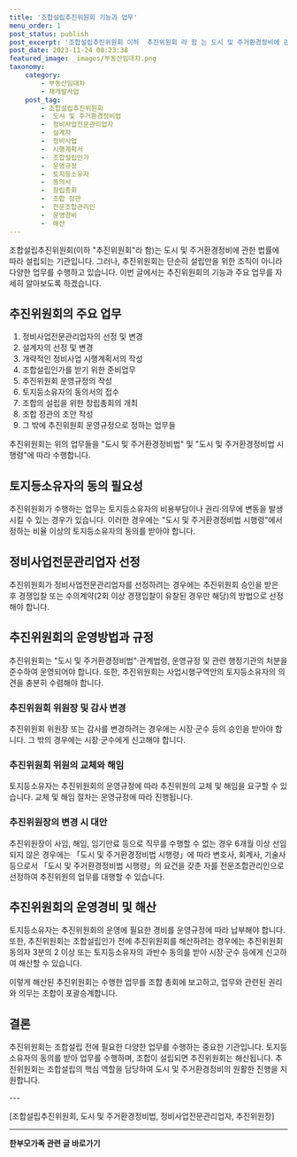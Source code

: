```yaml
---
title: '조합설립추진위원회 기능과 업무'
menu_order: 1
post_status: publish
post_excerpt: '조합설립추진위원회 이하  추진위원회 라 함 는 도시 및 주거환경정비에 관한 법률에 따라 설립되는 기관입니다. 그러나, 추진위원회는 단순히 설립만을 위한 조직이 아니라 다양한 업무를 수행하고 있습니다. 이번 글에서는 추진위원회의 기능과 주요 업무를 자세히 알아보도록 하겠습니다.'
post_date: 2023-11-24 08:23:38
featured_image: _images/부동산임대차.png
taxonomy:
    category:
        - 부동산임대차
        - 재개발사업
    post_tag:
        - 조합설립추진위원회
        -  도시 및 주거환경정비법
        -  정비사업전문관리업자
        -  설계자
        -  정비사업
        -  시행계획서
        -  조합설립인가
        -  운영규정
        -  토지등소유자
        -  동의서
        -  창립총회
        -  조합 정관
        -  전문조합관리인
        -  운영경비
        -  해산
---
```



조합설립추진위원회(이하 "추진위원회"라 함)는 도시 및 주거환경정비에 관한 법률에 따라 설립되는 기관입니다. 그러나, 추진위원회는 단순히 설립만을 위한 조직이 아니라 다양한 업무를 수행하고 있습니다. 이번 글에서는 추진위원회의 기능과 주요 업무를 자세히 알아보도록 하겠습니다.

## 추진위원회의 주요 업무

1. 정비사업전문관리업자의 선정 및 변경
2. 설계자의 선정 및 변경
3. 개략적인 정비사업 시행계획서의 작성
4. 조합설립인가를 받기 위한 준비업무
5. 추진위원회 운영규정의 작성
6. 토지등소유자의 동의서의 접수
7. 조합의 설립을 위한 창립총회의 개최
8. 조합 정관의 초안 작성
9. 그 밖에 추진위원회 운영규정으로 정하는 업무들

추진위원회는 위의 업무들을 "도시 및 주거환경정비법" 및 "도시 및 주거환경정비법 시행령"에 따라 수행합니다.

## 토지등소유자의 동의 필요성

추진위원회가 수행하는 업무는 토지등소유자의 비용부담이나 권리·의무에 변동을 발생시킬 수 있는 경우가 있습니다. 이러한 경우에는 "도시 및 주거환경정비법 시행령"에서 정하는 비율 이상의 토지등소유자의 동의를 받아야 합니다.

## 정비사업전문관리업자 선정

추진위원회가 정비사업전문관리업자를 선정하려는 경우에는 추진위원회 승인을 받은 후 경쟁입찰 또는 수의계약(2회 이상 경쟁입찰이 유찰된 경우만 해당)의 방법으로 선정해야 합니다.

## 추진위원회의 운영방법과 규정

추진위원회는 "도시 및 주거환경정비법"·관계법령, 운영규정 및 관련 행정기관의 처분을 준수하여 운영되어야 합니다. 또한, 추진위원회는 사업시행구역안의 토지등소유자의 의견을 충분히 수렴해야 합니다.

### 추진위원회 위원장 및 감사 변경

추진위원회 위원장 또는 감사를 변경하려는 경우에는 시장·군수 등의 승인을 받아야 합니다. 그 밖의 경우에는 시장·군수에게 신고해야 합니다.

### 추진위원회 위원의 교체와 해임

토지등소유자는 추진위원회의 운영규정에 따라 추진위원의 교체 및 해임을 요구할 수 있습니다. 교체 및 해임 절차는 운영규정에 따라 진행됩니다.

### 추진위원장의 변경 시 대안

추진위원장이 사임, 해임, 임기만료 등으로 직무를 수행할 수 없는 경우 6개월 이상 선임되지 않은 경우에는 「도시 및 주거환경정비법 시행령」에 따라 변호사, 회계사, 기술사 등으로서 「도시 및 주거환경정비법 시행령」의 요건을 갖춘 자를 전문조합관리인으로 선정하여 추진위원의 업무를 대행할 수 있습니다.

## 추진위원회의 운영경비 및 해산

토지등소유자는 추진위원회의 운영에 필요한 경비를 운영규정에 따라 납부해야 합니다. 또한, 추진위원회는 조합설립인가 전에 추진위원회를 해산하려는 경우에는 추진위원회 동의자 3분의 2 이상 또는 토지등소유자의 과반수 동의를 받아 시장·군수 등에게 신고하여 해산할 수 있습니다.

이렇게 해산된 추진위원회는 수행한 업무를 조합 총회에 보고하고, 업무와 관련된 권리와 의무는 조합이 포괄승계합니다.

## 결론

추진위원회는 조합설립 전에 필요한 다양한 업무를 수행하는 중요한 기관입니다. 토지등소유자의 동의를 받아 업무를 수행하며, 조합이 설립되면 추진위원회는 해산됩니다. 추진위원회는 조합설립의 핵심 역할을 담당하여 도시 및 주거환경정비의 원활한 진행을 지원합니다.

-*-*-

[조합설립추진위원회, 도시 및 주거환경정비법, 정비사업전문관리업자, 추진위원장]
<!-- wp:separator -->
<hr class="wp-block-separator has-alpha-channel-opacity"/>
<!-- /wp:separator -->

<!-- wp:group {"backgroundColor":"base","layout":{"type":"constrained"}} -->
<div class="wp-block-group has-base-background-color has-background"><!-- wp:paragraph {"align":"center","fontSize":"medium"} -->
<p class="has-text-align-center has-large-font-size"><strong>한부모가족 관련 글 바로가기</strong></p>
<!-- /wp:paragraph -->


<!-- wp:latest-posts
{"categories":[{"id":23338,"count":19,"description":"","link":"https://uknowlaw.com/category/%ed%95%9c%eb%b6%80%eb%aa%a8%ea%b0%80%ec%a1%b1/","name":"한부모가족","slug":"한부모가족","taxonomy":"category","parent":0,"meta":[],"_links":{"self":[{"href":"https://uknowlaw.com/wp-json/wp/v2/categories/23338"}],"collection":[{"href":"https://uknowlaw.com/wp-json/wp/v2/categories"}],"about":[{"href":"https://uknowlaw.com/wp-json/wp/v2/taxonomies/category"}],"wp:post_type":[{"href":"https://uknowlaw.com/wp-json/wp/v2/posts?categories=23338"}],"curies":[{"name":"wp","href":"https://api.w.org/{rel}","templated":true}]}}],"postsToShow":100,"excerptLength":28,"postLayout":"grid","columns":2,"featuredImageAlign":"left","featuredImageSizeSlug":"large","fontSize":"small"} /--></div>
<!-- /wp:group -->